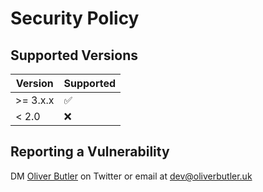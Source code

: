 # Security Policy

## Supported Versions

| Version  | Supported          |
| -------- | ------------------ |
| >= 3.x.x | :white_check_mark: |
| < 2.0    | :x:                |

## Reporting a Vulnerability

DM [Oliver Butler](https://twitter.com/_oliverbutler) on Twitter or email at dev@oliverbutler.uk
